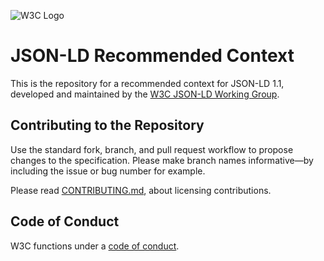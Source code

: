 
![W3C Logo](https://www.w3.org/Icons/w3c_home)

# JSON-LD Recommended Context

This is the repository for a recommended context for JSON-LD 1.1, developed and maintained by the [W3C JSON-LD Working Group](https://www.w3.org/2018/json-ld-wg/).

## Contributing to the Repository

Use the standard fork, branch, and pull request workflow to propose changes to the specification. Please make branch names informative—by including the issue or bug number for example.

Please read [CONTRIBUTING.md](CONTRIBUTING.md), about licensing contributions.

## Code of Conduct

W3C functions under a [code of conduct](https://www.w3.org/Consortium/cepc/).
